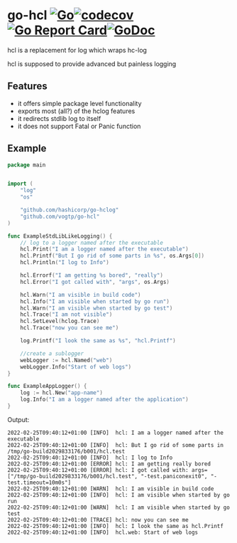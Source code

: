 # go-hcl [![Go](https://github.com/vogtp/go-hcl/actions/workflows/go.yml/badge.svg)](https://github.com/vogtp/go-hcl/actions/workflows/go.yml)[![codecov](https://codecov.io/gh/vogtp/go-hcl/branch/main/graph/badge.svg?token=DV0IDZ2FXE)](https://codecov.io/gh/vogtp/go-hcl)[![Go Report Card](https://goreportcard.com/badge/github.com/vogtp/go-hcl)](https://goreportcard.com/report/github.com/vogtp/go-hcl)[![GoDoc](https://pkg.go.dev/badge/github.com/vogtp/go-hcl?status.svg)](https://pkg.go.dev/github.com/vogtp/go-hcl?tab=doc)

hcl is a replacement for log which wraps hc-log 

hcl is supposed to provide advanced but painless logging


## Features

- it offers simple package level functionality
- exports most (all?) of the hclog features 
- it redirects stdlib log to itself
- it does not support Fatal or Panic function

## Example

```go
package main


import (
	"log"
	"os"

	"github.com/hashicorp/go-hclog"
	"github.com/vogtp/go-hcl"
)

func ExampleStdLibLikeLogging() {
	// log to a logger named after the executable
	hcl.Print("I am a logger named after the executable")
	hcl.Printf("But I go rid of some parts in %s", os.Args[0])
	hcl.Println("I log to Info")

	hcl.Errorf("I am getting %s bored", "really")
	hcl.Error("I got called with", "args", os.Args)

	hcl.Warn("I am visible in build code")
	hcl.Info("I am visible when started by go run")
	hcl.Warn("I am visible when started by go test")
	hcl.Trace("I am not visible")
	hcl.SetLevel(hclog.Trace)
	hcl.Trace("now you can see me")

	log.Printf("I look the same as %s", "hcl.Printf")

	//create a sublogger
	webLogger := hcl.Named("web")
	webLogger.Info("Start of web logs")
}

func ExampleAppLogger() {
	log := hcl.New("app-name")
	log.Info("I am a logger named after the application")
}

```

Output: 

```
2022-02-25T09:40:12+01:00 [INFO]  hcl: I am a logger named after the executable
2022-02-25T09:40:12+01:00 [INFO]  hcl: But I go rid of some parts in /tmp/go-build2029833176/b001/hcl.test
2022-02-25T09:40:12+01:00 [INFO]  hcl: I log to Info
2022-02-25T09:40:12+01:00 [ERROR] hcl: I am getting really bored
2022-02-25T09:40:12+01:00 [ERROR] hcl: I got called with: args=["/tmp/go-build2029833176/b001/hcl.test", "-test.paniconexit0", "-test.timeout=10m0s"]
2022-02-25T09:40:12+01:00 [WARN]  hcl: I am visible in build code
2022-02-25T09:40:12+01:00 [INFO]  hcl: I am visible when started by go run
2022-02-25T09:40:12+01:00 [WARN]  hcl: I am visible when started by go test
2022-02-25T09:40:12+01:00 [TRACE] hcl: now you can see me
2022-02-25T09:40:12+01:00 [INFO]  hcl: I look the same as hcl.Printf
2022-02-25T09:40:12+01:00 [INFO]  hcl.web: Start of web logs
```

